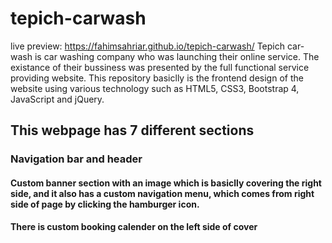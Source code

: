 # tepich-carwash
live preview: https://fahimsahriar.github.io/tepich-carwash/
Tepich car-wash is car washing company who was launching their online service. The existance of their bussiness was presented by the full functional service providing website.
This repository basiclly is the frontend design of the website using various technology such as HTML5, CSS3, Bootstrap 4, JavaScript and jQuery.

<h2>This webpage has 7 different sections</h2>
<h3>Navigation bar and header</h3>
<h4>Custom banner section with an image which is basiclly covering the right side, and it also has a custom navigation menu, which comes from right side of page by clicking the hamburger icon.</h4>
<h4>There is custom booking calender on the left side of cover</h4>




